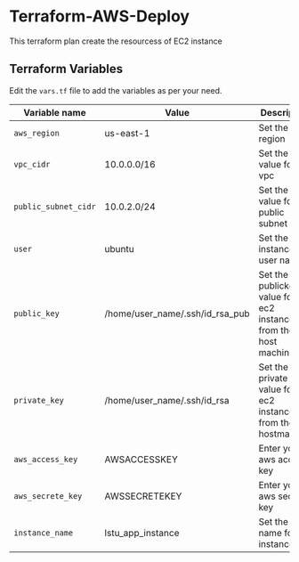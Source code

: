 # Terraform-AWS-Deploy

 This terraform plan create the resourcess of EC2 instance

## Terraform Variables
 Edit the `vars.tf` file to add the variables as per your need.

| Variable name | Value | Description |
| ------------- | ----- | ----------- |
| `aws_region` | us-east-1 | Set the region  |
| `vpc_cidr` | 10.0.0.0/16 | Set the cidr value for the vpc |
| `public_subnet_cidr` | 10.0.2.0/24 | Set the cidr value for the public subnet |
| `user` | ubuntu | Set the EC2 instance user name |
| `public_key` | /home/user_name/.ssh/id_rsa_pub | Set the publickey value for the ec2 instance from the host machine |
| `private_key` | /home/user_name/.ssh/id_rsa | Set the private key value for the ec2 instance from the hostmachine |
| `aws_access_key` | AWSACCESSKEY | Enter your aws access key |
| `aws_secrete_key` | AWSSECRETEKEY | Enter your aws secrete key |
| `instance_name` | lstu_app_instance | Set the name for instance |
